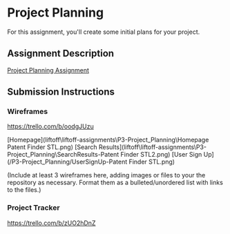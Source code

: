 # Project Planning
For this assignment, you'll create some initial plans for your project.

## Assignment Description
[Project Planning Assignment](https://education.launchcode.org/liftoff/assignments/planning/)

## Submission Instructions

### Wireframes
https://trello.com/b/oodgJUzu

[Homepage](liftoff\liftoff-assignments\P3-Project_Planning\Homepage Patent Finder STL.png)
[Search Results](liftoff\liftoff-assignments\P3-Project_Planning\SearchResults-Patent Finder STL2.png)
[User Sign Up](/P3-Project_Planning/UserSignUp-Patent Finder STL.png)



(Include at least 3 wireframes here, adding images or files to your the repository as necessary. Format them as a bulleted/unordered list with links to the files.)

### Project Tracker

https://trello.com/b/zUO2hDnZ
